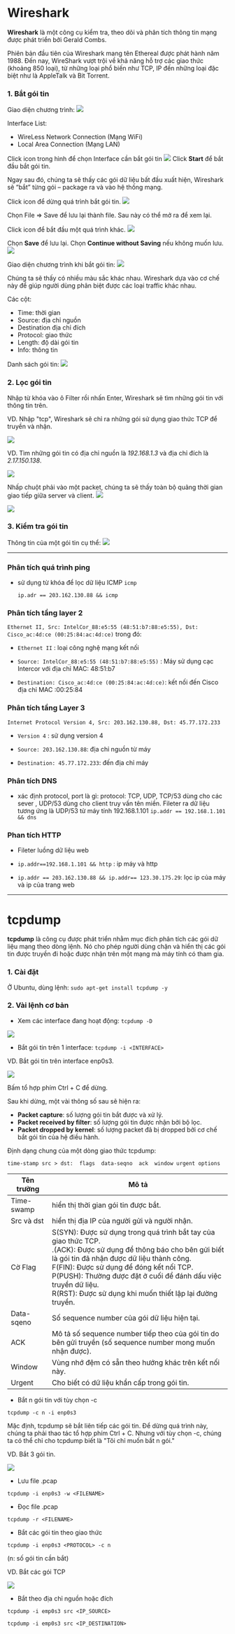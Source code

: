 # Wireshark 
**Wireshark** là một công cụ kiểm tra, theo dõi và phân tích thông tin mạng được phát triển bởi Gerald Combs.

Phiên bản đầu tiên của Wireshark mang tên Ethereal được phát hành năm 1988. Đến nay, WireShark vượt trội về khả năng hỗ trợ các giao thức (khoảng 850 loại), từ những loại phổ biến như TCP, IP đến những loại đặc biệt như là AppleTalk và Bit Torrent. 

### 1. Bắt gói tin
Giao diện chương trình:
![](https://i.imgur.com/cbiZhsk.png)

Interface List:

* WireLess Network Connection (Mạng WiFi)
* Local Area Connection (Mạng LAN)

Click icon trong hình để chọn Interface cần bắt gói tin
![](https://i.imgur.com/nZdnMAf.png)
Click **Start** để bắt đầu bắt gói tin.

Ngay sau đó, chúng ta sẽ thấy các gói dữ liệu bất đầu xuất hiện, Wireshark sẽ “bắt” từng gói – package ra và vào hệ thống mạng.

Click icon để dừng quá trình bắt gói tin.
![](https://i.imgur.com/BT9GQZK.png)

Chọn File => Save để lưu lại thành file. Sau này có thể mở ra để xem lại.

Click icon để bắt đầu một quá trình khác.
![](https://i.imgur.com/I3oaVex.png)

Chọn **Save** để lưu lại. Chọn **Continue without Saving** nếu không muốn lưu.
![](https://i.imgur.com/zMwxuv5.png)

Giao diện chương trình khi bắt gói tin:
![](https://i.imgur.com/SUohcoL.png)

Chúng ta sẽ thấy có nhiều màu sắc khác nhau. Wireshark dựa vào cơ chế này để giúp người dùng phân biệt được các loại traffic khác nhau.

Các cột: 

* Time: thời gian
* Source: địa chỉ nguồn
* Destination địa chỉ đích
* Protocol: giao thức
* Length: độ dài gói tin
* Info: thông tin

Danh sách gói tin:
![](https://i.imgur.com/IW7lqpf.png)

### 2. Lọc gói tin
Nhập từ khóa vào ô Filter rồi nhấn Enter, Wireshark sẽ tìm những gói tin với thông tin trên.

VD. Nhập "tcp", Wireshark sẽ chỉ ra những gói sử dụng giao thức TCP để truyền và nhận.

![](https://i.imgur.com/mMIlNo8.png)

VD. Tìm những gói tin có địa chỉ nguồn là *192.168.1.3* và địa chỉ đích là *2.17.150.138*.

![](https://i.imgur.com/Y8qlgth.png)

Nhấp chuột phải vào một packet, chúng ta sẽ thấy toàn bộ quãng thời gian giao tiếp giữa server và client.
![](https://i.imgur.com/XaCLNe3.png)

![](https://i.imgur.com/ObjYIDQ.png)

### 3. Kiểm tra gói tin
Thông tin của một gói tin cụ thể:
![](https://i.imgur.com/lTK9vlT.png)

----

### Phân tích quá trình ping
- sử dụng từ khóa để lọc dữ liệu ICMP
	`icmp`  
	
	`ip.adr == 203.162.130.88 && icmp`

### Phân tích tầng layer 2

`Ethernet II, Src: IntelCor_88:e5:55 (48:51:b7:88:e5:55), Dst: Cisco_ac:4d:ce (00:25:84:ac:4d:ce)` trong đó:  

+ `Ethernet II` : loại công nghệ mạng kết nối  

+ `Source: IntelCor_88:e5:55 (48:51:b7:88:e5:55)` : Máy sử dụng cạc Intercor với địa chỉ MAC: 48:51:b7  

+ `Destination: Cisco_ac:4d:ce (00:25:84:ac:4d:ce)`: kết nối đến Cisco địa chỉ MAC :00:25:84

### Phân tích tầng Layer 3
`Internet Protocol Version 4, Src: 203.162.130.88, Dst: 45.77.172.233`  

+ `Version 4` : sử dụng version 4  

+ `Source: 203.162.130.88`:  địa chỉ nguồn từ máy  

+ `Destination: 45.77.172.233`: đến địa chỉ máy

### Phân tích DNS
 + xác định protocol, port là gì:
  protocol: TCP, UDP, TCP/53 dùng cho các sever , UDP/53 dùng cho client truy vấn tên miền.
  Fileter ra dữ liệu tương ứng là UDP/53 từ máy tính 192.168.1.101
  `ip.addr == 192.168.1.101 && dns`

 ### Phan tích HTTP
 + Fileter luồng dữ liệu web  
 
 - `ip.addr==192.168.1.101 && http` : ip máy và http  
 
 - `ip.addr == 203.162.130.88 && ip.addr== 123.30.175.29`:  lọc ip của máy và ip của trang web
  
  -----

# tcpdump
**tcpdump** là công cụ được phát triển nhằm mục đích phân tích các gói dữ liệu mạng theo dòng lệnh. Nó cho phép người dùng chặn và hiển thị các gói tin được truyền đi hoặc được nhận trên một mạng mà máy tính có tham gia.

### 1. Cài đặt
Ở Ubuntu, dùng lệnh: `sudo apt-get install tcpdump -y`

### 2. Vài lệnh cơ bản
* Xem các interface đang hoạt động: `tcpdump -D`

![](https://i.imgur.com/KqWgQoe.png)

* Bắt gói tin trên 1 interface: `tcpdump -i <INTERFACE>`

VD. Bắt gói tin trên interface enp0s3.

![](https://i.imgur.com/ZGyFelr.png)

Bấm tổ hợp phím Ctrl + C để dừng.

Sau khi dừng, một vài thông số sau sẽ hiện ra:

* **Packet capture**: số lượng gói tin bắt được và xử lý.
* **Packet received by filter**: số lượng gói tin được nhận bởi bộ lọc.
* **Packet dropped by kernel**: số lượng packet đã bị dropped bởi cơ chế bắt gói tin của hệ điều hành.

Định dạng chung của một dòng giao thức tcpdump:

`time-stamp src > dst:  flags  data-seqno  ack  window urgent options`


|Tên trường|Mô tả|
|---|---|
|Time-swamp|hiển thị thời gian gói tin được bắt.|
|Src và dst|hiển thị địa IP của người gửi và người nhận.|
|Cờ Flag|S(SYN): Được sử dụng trong quá trình bắt tay của giao thức TCP.<br>.(ACK): Được sử dụng để thông báo cho bên gửi biết là gói tin đã nhận được dữ liệu thành công.<br>F(FIN): Được sử dụng để đóng kết nối TCP.<br>P(PUSH): Thường được đặt ở cuối để đánh dấu việc truyền dữ liệu.<br>R(RST): Được sử dụng khi muốn thiết lập lại đường truyền.|
|Data-sqeno|Số sequence number của gói dữ liệu hiện tại.|
|ACK|Mô tả số sequence number tiếp theo của gói tin do bên gửi truyền (số sequence number mong muốn nhận được).|
|Window|Vùng nhớ đệm có sẵn theo hướng khác trên kết nối này.|
|Urgent|Cho biết có dữ liệu khẩn cấp trong gói tin.|

* Bắt n gói tin với tùy chọn -c

`tcpdump -c n -i enp0s3`

Mặc định, tcpdump sẽ bắt liên tiếp các gói tin. Để dừng quá trình này, chúng ta phải thao tác tổ hợp phím Ctrl + C. Nhưng với tùy chọn -c, chúng ta có thể chỉ cho tcpdump biết là "Tôi chỉ muốn bắt n gói."

VD. Bắt 3 gói tin.

![](https://i.imgur.com/rgazd0u.png)

* Lưu file .pcap

`tcpdump -i enp0s3 -w <FILENAME>`

* Đọc file .pcap

`tcpdump -r <FILENAME>`

* Bắt các gói tin theo giao thức

`tcpdump -i enp0s3 <PROTOCOL> -c n`

(n: số gói tin cần bắt)

VD. Bắt các gói TCP

![](https://i.imgur.com/3pq95od.png)

* Bắt theo địa chỉ nguồn hoặc đích

`tcpdump -i emp0s3 src <IP_SOURCE>`

`tcpdump -i emp0s3 src <IP_DESTINATION>`

